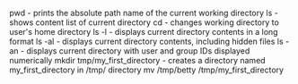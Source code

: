 pwd - prints the absolute path name of the current working directory
ls - shows content list of current directory
cd - changes working directory to user's home directory
ls -l  - displays current directory contents in a long format
ls -al  - displays current directory contents, including hidden files
ls -an  - displays current directory with user and group IDs displayed numerically
mkdir tmp/my_first_directory - creates a directory named my_first_directory in /tmp/ directory
mv /tmp/betty /tmp/my_first_directory
